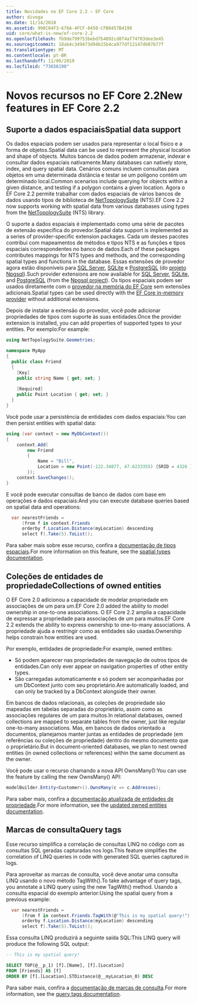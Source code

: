 ```yaml
---
title: Novidades no EF Core 2.2 – EF Core
author: divega
ms.date: 11/14/2018
ms.assetid: 998C04F3-676A-4FCF-8450-CFB0457B4198
uid: core/what-is-new/ef-core-2.2
ms.openlocfilehash: fb9de799753bebd7b4092cd8f4af74703dee3e45
ms.sourcegitcommit: 18ab4c349473d94b15b4ca977df12147db07b77f
ms.translationtype: MT
ms.contentlocale: pt-BR
ms.lasthandoff: 11/06/2019
ms.locfileid: "73656198"
---
```

# <a name="new-features-in-ef-core-22"></a><span data-ttu-id="7fafc-102">Novos recursos no EF Core 2.2</span><span class="sxs-lookup"><span data-stu-id="7fafc-102">New features in EF Core 2.2</span></span>

## <a name="spatial-data-support"></a><span data-ttu-id="7fafc-103">Suporte a dados espaciais</span><span class="sxs-lookup"><span data-stu-id="7fafc-103">Spatial data support</span></span>

<span data-ttu-id="7fafc-104">Os dados espaciais podem ser usados para representar o local físico e a forma de objetos.</span><span class="sxs-lookup"><span data-stu-id="7fafc-104">Spatial data can be used to represent the physical location and shape of objects.</span></span>
<span data-ttu-id="7fafc-105">Muitos bancos de dados podem armazenar, indexar e consultar dados espaciais nativamente.</span><span class="sxs-lookup"><span data-stu-id="7fafc-105">Many databases can natively store, index, and query spatial data.</span></span>
<span data-ttu-id="7fafc-106">Cenários comuns incluem consultas para objetos em uma determinada distância e testar se um polígono contém um determinado local.</span><span class="sxs-lookup"><span data-stu-id="7fafc-106">Common scenarios include querying for objects within a given distance, and testing if a polygon contains a given location.</span></span>
<span data-ttu-id="7fafc-107">Agora o EF Core 2.2 permite trabalhar com dados espaciais de vários bancos de dados usando tipos de biblioteca de [NetTopologySuite](https://github.com/NetTopologySuite/NetTopologySuite) (NTS).</span><span class="sxs-lookup"><span data-stu-id="7fafc-107">EF Core 2.2 now supports working with spatial data from various databases using types from the [NetTopologySuite](https://github.com/NetTopologySuite/NetTopologySuite) (NTS) library.</span></span>

<span data-ttu-id="7fafc-108">O suporte a dados espaciais é implementado como uma série de pacotes de extensão específica do provedor.</span><span class="sxs-lookup"><span data-stu-id="7fafc-108">Spatial data support is implemented as a series of provider-specific extension packages.</span></span>
<span data-ttu-id="7fafc-109">Cada um desses pacotes contribui com mapeamentos de métodos e tipos NTS e as funções e tipos espaciais correspondentes no banco de dados.</span><span class="sxs-lookup"><span data-stu-id="7fafc-109">Each of these packages contributes mappings for NTS types and methods, and the corresponding spatial types and functions in the database.</span></span>
<span data-ttu-id="7fafc-110">Essas extensões de provedor agora estão disponíveis para [SQL Server](https://www.nuget.org/packages/Microsoft.EntityFrameworkCore.SqlServer.NetTopologySuite/), [SQLite](https://www.nuget.org/packages/Microsoft.EntityFrameworkCore.Sqlite.NetTopologySuite/) e [PostgreSQL](https://www.nuget.org/packages/Npgsql.EntityFrameworkCore.PostgreSQL.NetTopologySuite/) (do [projeto Npgsql](https://www.npgsql.org/)).</span><span class="sxs-lookup"><span data-stu-id="7fafc-110">Such provider extensions are now available for [SQL Server](https://www.nuget.org/packages/Microsoft.EntityFrameworkCore.SqlServer.NetTopologySuite/), [SQLite](https://www.nuget.org/packages/Microsoft.EntityFrameworkCore.Sqlite.NetTopologySuite/), and [PostgreSQL](https://www.nuget.org/packages/Npgsql.EntityFrameworkCore.PostgreSQL.NetTopologySuite/) (from the [Npgsql project](https://www.npgsql.org/)).</span></span>
<span data-ttu-id="7fafc-111">Os tipos espaciais podem ser usados diretamente com o [provedor na memória do EF Core](xref:core/providers/in-memory/index) sem extensões adicionais.</span><span class="sxs-lookup"><span data-stu-id="7fafc-111">Spatial types can be used directly with the [EF Core in-memory provider](xref:core/providers/in-memory/index) without additional extensions.</span></span>

<span data-ttu-id="7fafc-112">Depois de instalar a extensão do provedor, você pode adicionar propriedades de tipos com suporte às suas entidades.</span><span class="sxs-lookup"><span data-stu-id="7fafc-112">Once the provider extension is installed, you can add properties of supported types to your entities.</span></span> <span data-ttu-id="7fafc-113">Por exemplo:</span><span class="sxs-lookup"><span data-stu-id="7fafc-113">For example:</span></span>

``` csharp
using NetTopologySuite.Geometries;

namespace MyApp
{
  public class Friend
  {
    [Key]
    public string Name { get; set; }
  
    [Required]
    public Point Location { get; set; }
  }
}
```

<span data-ttu-id="7fafc-114">Você pode usar a persistência de entidades com dados espaciais:</span><span class="sxs-lookup"><span data-stu-id="7fafc-114">You can then persist entities with spatial data:</span></span>

``` csharp
using (var context = new MyDbContext())
{
    context.Add(
        new Friend
        {
            Name = "Bill",
            Location = new Point(-122.34877, 47.6233355) {SRID = 4326 }
        });
    context.SaveChanges();
}
```

<span data-ttu-id="7fafc-115">E você pode executar consultas de banco de dados com base em operações e dados espaciais:</span><span class="sxs-lookup"><span data-stu-id="7fafc-115">And you can execute database queries based on spatial data and operations:</span></span>

``` csharp
  var nearestFriends =
      (from f in context.Friends
      orderby f.Location.Distance(myLocation) descending
      select f).Take(5).ToList();
```

<span data-ttu-id="7fafc-116">Para saber mais sobre esse recurso, confira a [documentação de tipos espaciais](xref:core/modeling/spatial).</span><span class="sxs-lookup"><span data-stu-id="7fafc-116">For more information on this feature, see the [spatial types documentation](xref:core/modeling/spatial).</span></span>

## <a name="collections-of-owned-entities"></a><span data-ttu-id="7fafc-117">Coleções de entidades de propriedade</span><span class="sxs-lookup"><span data-stu-id="7fafc-117">Collections of owned entities</span></span>

<span data-ttu-id="7fafc-118">O EF Core 2.0 adicionou a capacidade de modelar propriedade em associações de um para um.</span><span class="sxs-lookup"><span data-stu-id="7fafc-118">EF Core 2.0 added the ability to model ownership in one-to-one associations.</span></span>
<span data-ttu-id="7fafc-119">O EF Core 2.2 amplia a capacidade de expressar a propriedade para associações de um para muitos.</span><span class="sxs-lookup"><span data-stu-id="7fafc-119">EF Core 2.2 extends the ability to express ownership to one-to-many associations.</span></span>
<span data-ttu-id="7fafc-120">A propriedade ajuda a restringir como as entidades são usadas.</span><span class="sxs-lookup"><span data-stu-id="7fafc-120">Ownership helps constrain how entities are used.</span></span>

<span data-ttu-id="7fafc-121">Por exemplo, entidades de propriedade:</span><span class="sxs-lookup"><span data-stu-id="7fafc-121">For example, owned entities:</span></span>

- <span data-ttu-id="7fafc-122">Só podem aparecer nas propriedades de navegação de outros tipos de entidades.</span><span class="sxs-lookup"><span data-stu-id="7fafc-122">Can only ever appear on navigation properties of other entity types.</span></span>
- <span data-ttu-id="7fafc-123">São carregadas automaticamente e só podem ser acompanhadas por um DbContext junto com seu proprietário.</span><span class="sxs-lookup"><span data-stu-id="7fafc-123">Are automatically loaded, and can only be tracked by a DbContext alongside their owner.</span></span>

<span data-ttu-id="7fafc-124">Em bancos de dados relacionais, as coleções de propriedade são mapeadas em tabelas separadas do proprietário, assim como as associações regulares de um para muitos.</span><span class="sxs-lookup"><span data-stu-id="7fafc-124">In relational databases, owned collections are mapped to separate tables from the owner, just like regular one-to-many associations.</span></span>
<span data-ttu-id="7fafc-125">Mas, em bancos de dados orientado a documentos, planejamos manter juntas as entidades de propriedade (em referências ou coleções de propriedade) dentro do mesmo documento que o proprietário.</span><span class="sxs-lookup"><span data-stu-id="7fafc-125">But in document-oriented databases, we plan to nest owned entities (in owned collections or references) within the same document as the owner.</span></span>

<span data-ttu-id="7fafc-126">Você pode usar o recurso chamando a nova API OwnsMany():</span><span class="sxs-lookup"><span data-stu-id="7fafc-126">You can use the feature by calling the new OwnsMany() API:</span></span>

``` csharp
modelBuilder.Entity<Customer>().OwnsMany(c => c.Addresses);
```

<span data-ttu-id="7fafc-127">Para saber mais, confira a [documentação atualizada de entidades de propriedade](xref:core/modeling/owned-entities#collections-of-owned-types).</span><span class="sxs-lookup"><span data-stu-id="7fafc-127">For more information, see the [updated owned entities documentation](xref:core/modeling/owned-entities#collections-of-owned-types).</span></span>

## <a name="query-tags"></a><span data-ttu-id="7fafc-128">Marcas de consulta</span><span class="sxs-lookup"><span data-stu-id="7fafc-128">Query tags</span></span>

<span data-ttu-id="7fafc-129">Esse recurso simplifica a correlação de consultas LINQ no código com as consultas SQL geradas capturadas nos logs.</span><span class="sxs-lookup"><span data-stu-id="7fafc-129">This feature simplifies the correlation of LINQ queries in code with generated SQL queries captured in logs.</span></span>

<span data-ttu-id="7fafc-130">Para aproveitar as marcas de consulta, você deve anotar uma consulta LINQ usando o novo método TagWith().</span><span class="sxs-lookup"><span data-stu-id="7fafc-130">To take advantage of query tags, you annotate a LINQ query using the new TagWith() method.</span></span>
<span data-ttu-id="7fafc-131">Usando a consulta espacial do exemplo anterior:</span><span class="sxs-lookup"><span data-stu-id="7fafc-131">Using the spatial query from a previous example:</span></span>

``` csharp
  var nearestFriends =
      (from f in context.Friends.TagWith(@"This is my spatial query!")
      orderby f.Location.Distance(myLocation) descending
      select f).Take(5).ToList();
```

<span data-ttu-id="7fafc-132">Essa consulta LINQ produzirá a seguinte saída SQL:</span><span class="sxs-lookup"><span data-stu-id="7fafc-132">This LINQ query will produce the following SQL output:</span></span>

``` sql
-- This is my spatial query!

SELECT TOP(@__p_1) [f].[Name], [f].[Location]
FROM [Friends] AS [f]
ORDER BY [f].[Location].STDistance(@__myLocation_0) DESC
```

<span data-ttu-id="7fafc-133">Para saber mais, confira a [documentação de marcas de consulta](xref:core/querying/tags).</span><span class="sxs-lookup"><span data-stu-id="7fafc-133">For more information, see the [query tags documentation](xref:core/querying/tags).</span></span>
